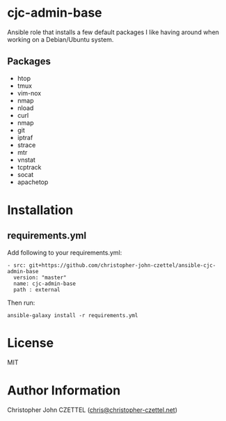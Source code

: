 cjc-admin-base
==============

Ansible role that installs a few default packages I like having around when working on a Debian/Ubuntu system.

Packages
--------

 * htop
 * tmux
 * vim-nox
 * nmap
 * nload
 * curl
 * nmap
 * git
 * iptraf
 * strace
 * mtr
 * vnstat
 * tcptrack
 * socat
 * apachetop 

 
Installation
============


requirements.yml
----------------

Add following to your requirements.yml:

```
- src: git+https://github.com/christopher-john-czettel/ansible-cjc-admin-base
  version: "master"
  name: cjc-admin-base
  path : external
```

Then run:

```
ansible-galaxy install -r requirements.yml
```


License
=======

MIT

Author Information
==================

Christopher John CZETTEL (<chris@christopher-czettel.net>)
